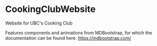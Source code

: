 # CookingClubWebsite
Website for UBC's Cooking Club

Features components and animations from MDBootstrap, for which the documentation can be found here: https://mdbootstrap.com/
